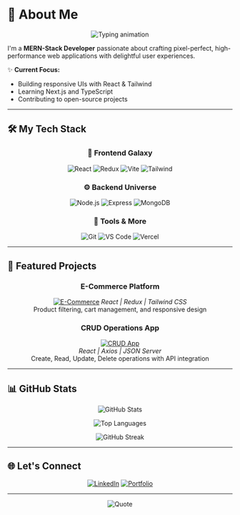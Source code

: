# 💫 About Me  
<div align="center">
  <img src="https://readme-typing-svg.demolab.com?font=Fira+Code&weight=600&size=26&pause=1000&color=4F46E5&center=true&vCenter=true&width=500&lines=👋+Hi%2C+I'm+Syed+Ammar!;🚀+MERN-Stack+Developer;💡+Passionate+about+UI%2FUX;📚+Learning+Next.js+%26+TypeScript" alt="Typing animation" />
</div>

I'm a **MERN-Stack Developer** passionate about crafting pixel-perfect, high-performance web applications with delightful user experiences.  

✨ **Current Focus:**  
- Building responsive UIs with React & Tailwind  
- Learning Next.js and TypeScript  
- Contributing to open-source projects  

---

## 🛠️ My Tech Stack  
<div align="center">

### 🎨 Frontend Galaxy  
<div>
  <img src="https://img.shields.io/badge/React-61DAFB?style=for-the-badge&logo=react&logoColor=black" alt="React" />
  <img src="https://img.shields.io/badge/Redux-764ABC?style=for-the-badge&logo=redux&logoColor=white" alt="Redux" />
  <img src="https://img.shields.io/badge/Vite-646CFF?style=for-the-badge&logo=vite&logoColor=white" alt="Vite" />
  <img src="https://img.shields.io/badge/TailwindCSS-06B6D4?style=for-the-badge&logo=tailwind-css&logoColor=white" alt="Tailwind" />
</div>

### ⚙️ Backend Universe  
<div>
  <img src="https://img.shields.io/badge/Node.js-339933?style=for-the-badge&logo=nodedotjs&logoColor=white" alt="Node.js" />
  <img src="https://img.shields.io/badge/Express-000000?style=for-the-badge&logo=express&logoColor=white" alt="Express" />
  <img src="https://img.shields.io/badge/MongoDB-47A248?style=for-the-badge&logo=mongodb&logoColor=white" alt="MongoDB" />
</div>

### 🔧 Tools & More  
<div>
  <img src="https://img.shields.io/badge/Git-F05032?style=for-the-badge&logo=git&logoColor=white" alt="Git" />
  <img src="https://img.shields.io/badge/VS_Code-007ACC?style=for-the-badge&logo=visual-studio-code&logoColor=white" alt="VS Code" />
  <img src="https://img.shields.io/badge/Vercel-000000?style=for-the-badge&logo=vercel&logoColor=white" alt="Vercel" />
</div>

</div>

---

## 🚀 Featured Projects  
<div align="center">

### E-Commerce Platform  
[![E-Commerce](https://ammarhussain50.github.io/E-commerce-website/screenshots/project1.png)](https://e-commerce-website-g5y1.vercel.app/)
*React | Redux | Tailwind CSS*  
Product filtering, cart management, and responsive design  

### CRUD Operations App  
[![CRUD App](https://ammarhussain50.github.io/CRUD-app-using-Axios/screenshots/project2.png)](https://crud-app-using-axios-beta.vercel.app/)  
*React | Axios | JSON Server*  
Create, Read, Update, Delete operations with API integration  

</div>

---

## 📊 GitHub Stats  
<div align="center">
  
![GitHub Stats](https://github-readme-stats.vercel.app/api?username=ammarhussain50&show_icons=true&theme=radical&count_private=true)

![Top Languages](https://github-readme-stats.vercel.app/api/top-langs/?username=ammarhussain50&layout=compact&theme=radical)

![GitHub Streak](https://streak-stats.demolab.com/?user=ammarhussain50&theme=radical)

</div>

---

## 🌐 Let's Connect  
<div align="center">

[![LinkedIn](https://img.shields.io/badge/LinkedIn-0A66C2?style=for-the-badge&logo=linkedin&logoColor=white)](https://www.linkedin.com/in/ammar-hussain-886084241/)
[![Portfolio](https://img.shields.io/badge/Portfolio-4F46E5?style=for-the-badge&logo=vercel&logoColor=white)](https://portfolio-9ckg.vercel.app/)

</div>

---

<div align="center">
  
![Quote](https://quotes-github-readme.vercel.app/api?type=horizontal&theme=merko)



</div>
